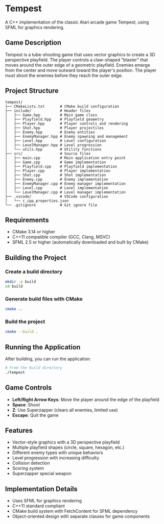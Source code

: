 # Tempest

A C++ implementation of the classic Atari arcade game Tempest, using SFML for graphics rendering.

## Game Description

Tempest is a tube-shooting game that uses vector graphics to create a 3D perspective playfield. The player controls a claw-shaped "blaster" that moves around the outer edge of a geometric playfield. Enemies emerge from the center and move outward toward the player's position. The player must shoot the enemies before they reach the outer edge.

## Project Structure

```
tempest/
├── CMakeLists.txt       # CMake build configuration
├── include/             # Header files
│   ├── Game.hpp         # Main game class
│   ├── Playfield.hpp    # Playfield geometry
│   ├── Player.hpp       # Player controls and rendering
│   ├── Shot.hpp         # Player projectiles
│   ├── Enemy.hpp        # Enemy entities
│   ├── EnemyManager.hpp # Enemy spawning and management
│   ├── Level.hpp        # Level configuration
│   ├── LevelManager.hpp # Level progression
│   └── utils.hpp        # Utility functions
├── src/                 # Source files
│   ├── main.cpp         # Main application entry point
│   ├── Game.cpp         # Game implementation
│   ├── Playfield.cpp    # Playfield implementation
│   ├── Player.cpp       # Player implementation
│   ├── Shot.cpp         # Shot implementation
│   ├── Enemy.cpp        # Enemy implementation
│   ├── EnemyManager.cpp # Enemy manager implementation
│   ├── Level.cpp        # Level implementation
│   └── LevelManager.cpp # Level manager implementation
├── .vscode/             # VSCode configuration
│   └── c_cpp_properties.json
└── .gitignore           # Git ignore file
```

## Requirements

- CMake 3.14 or higher
- C++11 compatible compiler (GCC, Clang, MSVC)
- SFML 2.5 or higher (automatically downloaded and built by CMake)

## Building the Project

### Create a build directory

```bash
mkdir -p build
cd build
```

### Generate build files with CMake

```bash
cmake ..
```

### Build the project

```bash
cmake --build .
```

## Running the Application

After building, you can run the application:

```bash
# From the build directory
./tempest
```

## Game Controls

- **Left/Right Arrow Keys**: Move the player around the edge of the playfield
- **Space**: Shoot
- **Z**: Use Superzapper (clears all enemies, limited use)
- **Escape**: Quit the game

## Features

- Vector-style graphics with a 3D perspective playfield
- Multiple playfield shapes (circle, square, hexagon, etc.)
- Different enemy types with unique behaviors
- Level progression with increasing difficulty
- Collision detection
- Scoring system
- Superzapper special weapon

## Implementation Details

- Uses SFML for graphics rendering
- C++11 standard compliant
- CMake build system with FetchContent for SFML dependency
- Object-oriented design with separate classes for game components

